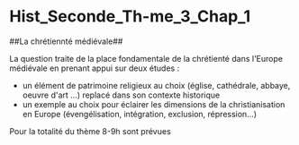 # Hist_Seconde_Th-me_3_Chap_1

##La chrétiennté médiévale##

La question traite de la place fondamentale de la chrétienté dans l'Europe médiévale en prenant appui sur deux études :
* un élément de patrimoine religieux au choix (église, cathédrale, abbaye, oeuvre d'art ...) replacé dans son contexte historique
* un exemple au choix pour éclairer les dimensions de la christianisation en Europe (évengélisation, intégration, exclusion, répression...)

Pour la totalité du thème 8-9h sont prévues
